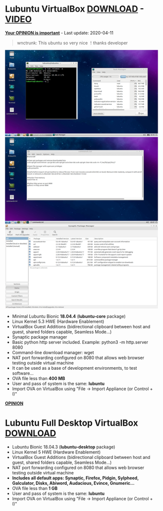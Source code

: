# Lubuntu VirtualBox [DOWNLOAD](https://github.com/Virtual-Machines/Lubuntu-VirtualBox/releases/download/latest/LubuntuBionic.ova) - [VIDEO](https://www.youtube.com/watch?v=NAAUf0zA_iQ)

[**Your OPINION is important**](https://github.com/Virtual-Machines/Lubuntu-VirtualBox/issues/1) - Last update: 2020-04-11

> wnctrunk: This ubuntu so very nice ！thanks developer

![Lubuntu](https://raw.githubusercontent.com/Virtual-Machines/Lubuntu-VirtualBox/master/lubuntu.png)
![Commands](https://raw.githubusercontent.com/Virtual-Machines/Lubuntu-VirtualBox/master/commands.png)
![Synaptic](https://raw.githubusercontent.com/Virtual-Machines/Lubuntu-VirtualBox/master/Synaptic.png)

- Minimal Lubuntu Bionic **18.04.4** (**lubuntu-core** package)
- Linux Kernel 5.3 HWE (Hardware Enablement)
- VirtualBox Guest Additions (bidirectional clipboard between host and guest, shared folders capable, Seamless Mode...)
- Synaptic package manager
- Basic python http server included. Example: python3 -m http.server 8080
- Command-line download manager: wget
- NAT port forwarding configured on 8080 that allows web browser testing outside virtual machine
- It can be used as a base of development environments, to test software...
- OVA file less than **400 MB**
- User and pass of system is the same: **lubuntu**
- Import OVA on VirtualBox using "File -> Import Appliance (or Control + I)"

[**OPINION**](https://github.com/Virtual-Machines/Lubuntu-VirtualBox/issues/1)

# Lubuntu Full Desktop VirtualBox [DOWNLOAD](https://github.com/Virtual-Machines/Lubuntu-VirtualBox/releases/download/latest/LubuntuBionicFull.ova)
- Lubuntu Bionic 18.04.3 (**lubuntu-desktop** package)
- Linux Kernel 5 HWE (Hardware Enablement)
- VirtualBox Guest Additions (bidirectional clipboard between host and guest, shared folders capable, Seamless Mode...)
- NAT port forwarding configured on 8080 that allows web browser testing outside virtual machine
- **Includes all default apps: Synaptic, Firefox, Pidgin, Sylpheed, Galculator, Disks, Abiword, Audacious, Evince, Gnumeric...**
- OVA file less than **1 GB**
- User and pass of system is the same: **lubuntu**
- Import OVA on VirtualBox using "File -> Import Appliance (or Control + I)"
